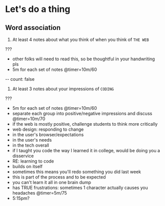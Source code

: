 # Let's do a thing

## Word association

1. At least 4 notes about what you think of when you think of `THE WEB`


???
- other folks will need to read this, so be thoughtful in your handwriting pls
- 5m for each set of notes @timer=10m/60


--
count: false

1. At least 3 notes about your impressions of `CODING`


???
- 5m for each set of notes @timer=10m/60
- separate each group into positive/negative impressions and discuss @timer=10m/70
- if the web is mostly positive, challenge students to think more critically
- web design: responding to change
- in the user's browser/expectations
- in the user's needs
- in the tech overall
- if I taught you code the way I learned it in college, would be doing you a disservice
- RE: learning to code
- builds on itself
- sometimes this means you'll redo something you did last week
- this is part of the process and to be expected
- you can't learn it all in one brain dump
- has TRUE frustrations: sometimes 1 character actually causes you headaches
@timer=5m/75
- 5:15pm?
